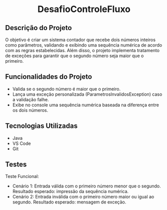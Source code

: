 <h1 align="center">DesafioControleFluxo</h1>

## Descrição do Projeto

O objetivo é criar um sistema contador que recebe dois números inteiros como parâmetros, validando e exibindo uma sequência numérica de acordo com as regras estabelecidas. Além disso, o projeto implementa tratamento de exceções para garantir que o segundo número seja maior que o primeiro.

## Funcionalidades do Projeto

- Valida se o segundo número é maior que o primeiro.
- Lança uma exceção personalizada (ParametrosInvalidosException) caso a validação falhe.
- Exibe no console uma sequência numérica baseada na diferença entre os dois números.

## Tecnologias Utilizadas
- Java
- VS Code
- Git

## Testes

Teste Funcional:
- Cenário 1: Entrada válida com o primeiro número menor que o segundo. Resultado esperado: impressão da sequência numérica.
- Cenário 2: Entrada inválida com o primeiro número maior ou igual ao segundo. Resultado esperado: mensagem de exceção.
